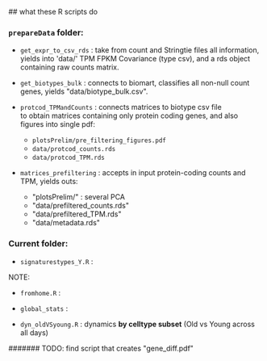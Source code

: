 ## what these R scripts do
###  `prepareData` folder:

- `get_expr_to_csv_rds` : take from count and Stringtie files all information,
yields into 'data/' TPM FPKM Covariance (type csv), 
and a rds object containing raw counts matrix.

- `get_biotypes_bulk` : connects to biomart, classifies all non-null count genes, 
yields "data/biotype_bulk.csv".

- `protcod_TPMandCounts` : connects matrices to biotype csv file  
to obtain matrices containing only protein coding genes, and also figures into single pdf: 
	* `plotsPrelim/pre_filtering_figures.pdf`
	* `data/protcod_counts.rds`
	* `data/protcod_TPM.rds`

- `matrices_prefiltering` : accepts in input protein-coding counts and TPM, yields outs:
	* "plotsPrelim/" : several PCA
	* "data/prefiltered_counts.rds"
	* "data/prefiltered_TPM.rds"
	* "data/metadata.rds"

###  Current folder:
- `signaturestypes_Y.R` : 

NOTE:

- `fromhome.R` : 

- `global_stats` : 
- `dyn_oldVSyoung.R` : dynamics **by celltype subset** (Old vs Young across all days)

####### TODO:
find script that creates "gene_diff.pdf"

